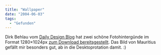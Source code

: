 ```yaml
---
title: "Wallpaper"
date: "2004-06-03"
tags:
  - "Gefunden"
---
```


Dirk Behlau vom [Daily Design Blog](http://pixeleye.blogger.de/) hat zwei schöne Fotohintergünde im Format 1280×1024px [zum Download bereitsgestellt](http://pixeleye.blogger.de/stories/110647/). Das Bild von Mauritius gefällt mir besonders gut, ab in die Desktoprotation damit. :)
